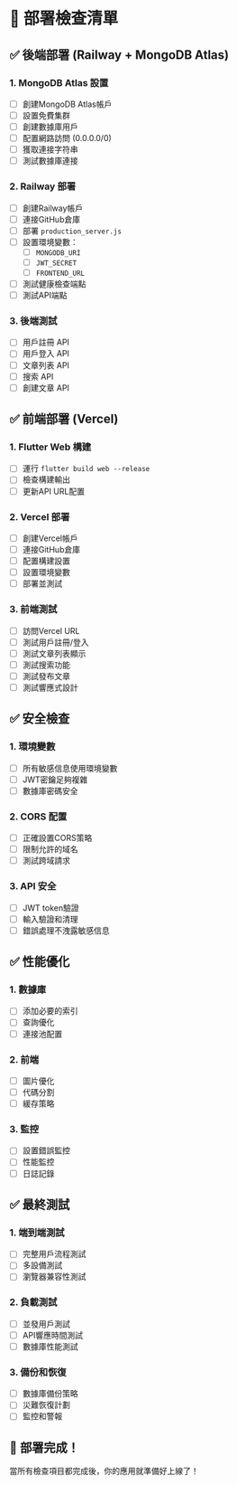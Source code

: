 # 🚀 部署檢查清單

## ✅ 後端部署 (Railway + MongoDB Atlas)

### 1. MongoDB Atlas 設置
- [ ] 創建MongoDB Atlas帳戶
- [ ] 設置免費集群
- [ ] 創建數據庫用戶
- [ ] 配置網路訪問 (0.0.0.0/0)
- [ ] 獲取連接字符串
- [ ] 測試數據庫連接

### 2. Railway 部署
- [ ] 創建Railway帳戶
- [ ] 連接GitHub倉庫
- [ ] 部署 `production_server.js`
- [ ] 設置環境變數：
  - [ ] `MONGODB_URI`
  - [ ] `JWT_SECRET`
  - [ ] `FRONTEND_URL`
- [ ] 測試健康檢查端點
- [ ] 測試API端點

### 3. 後端測試
- [ ] 用戶註冊 API
- [ ] 用戶登入 API
- [ ] 文章列表 API
- [ ] 搜索 API
- [ ] 創建文章 API

## ✅ 前端部署 (Vercel)

### 1. Flutter Web 構建
- [ ] 運行 `flutter build web --release`
- [ ] 檢查構建輸出
- [ ] 更新API URL配置

### 2. Vercel 部署
- [ ] 創建Vercel帳戶
- [ ] 連接GitHub倉庫
- [ ] 配置構建設置
- [ ] 設置環境變數
- [ ] 部署並測試

### 3. 前端測試
- [ ] 訪問Vercel URL
- [ ] 測試用戶註冊/登入
- [ ] 測試文章列表顯示
- [ ] 測試搜索功能
- [ ] 測試發布文章
- [ ] 測試響應式設計

## ✅ 安全檢查

### 1. 環境變數
- [ ] 所有敏感信息使用環境變數
- [ ] JWT密鑰足夠複雜
- [ ] 數據庫密碼安全

### 2. CORS 配置
- [ ] 正確設置CORS策略
- [ ] 限制允許的域名
- [ ] 測試跨域請求

### 3. API 安全
- [ ] JWT token驗證
- [ ] 輸入驗證和清理
- [ ] 錯誤處理不洩露敏感信息

## ✅ 性能優化

### 1. 數據庫
- [ ] 添加必要的索引
- [ ] 查詢優化
- [ ] 連接池配置

### 2. 前端
- [ ] 圖片優化
- [ ] 代碼分割
- [ ] 緩存策略

### 3. 監控
- [ ] 設置錯誤監控
- [ ] 性能監控
- [ ] 日誌記錄

## ✅ 最終測試

### 1. 端到端測試
- [ ] 完整用戶流程測試
- [ ] 多設備測試
- [ ] 瀏覽器兼容性測試

### 2. 負載測試
- [ ] 並發用戶測試
- [ ] API響應時間測試
- [ ] 數據庫性能測試

### 3. 備份和恢復
- [ ] 數據庫備份策略
- [ ] 災難恢復計劃
- [ ] 監控和警報

## 🎉 部署完成！

當所有檢查項目都完成後，你的應用就準備好上線了！
